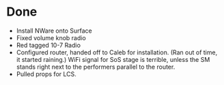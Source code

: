 # Done

- Install NWare onto Surface
- Fixed volume knob radio
- Red tagged 10-7 Radio
- Configured router, handed off to Caleb for installation. (Ran out of time, it started raining.) WiFi signal for SoS stage is terrible, unless the SM stands right next to the performers parallel to the router.
- Pulled props for LCS.

